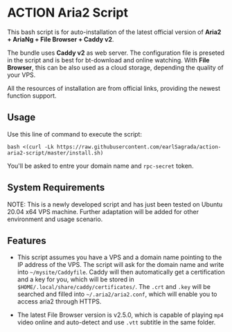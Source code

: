 # ACTION Aria2 Script

This bash script is for auto-installation of the latest official version of **Aria2 + AriaNg + File Browser + Caddy v2**.

The bundle uses **Caddy v2** as web server. The configuration file is preseted in the script and is best for bt-download and online watching. With **File Browser**, this can be also used as a cloud storage, depending the quality of your VPS.

All the resources of installation are from official links, providing the newest function support.

## Usage
Use this line of command to execute the script:
```
bash <(curl -Lk https://raw.githubusercontent.com/earlSagrada/action-aria2-script/master/install.sh)
```
You'll be asked to entre your domain name and ```rpc-secret``` token.

## System Requirements
NOTE: This is a newly developed script and has just been tested on Ubuntu 20.04 x64 VPS machine. Further adaptation will be added for other environment and usage scenario.

## Features
* This script assumes you have a VPS and a domain name pointing to the IP address of the VPS. The script will ask for the domain name and write into ```~/mysite/Caddyfile```. Caddy will then automatically get a certification and a key for you, which will be stored in ```$HOME/.local/share/caddy/certificates/```. The ```.crt``` and ```.key``` will be searched and filled into ```~/.aria2/aria2.conf```, which will enable you to access aria2 through HTTPS.

* The latest File Browser version is v2.5.0, which is capable of playing ```mp4``` video online and auto-detect and use ```.vtt``` subtitle in the same folder.
